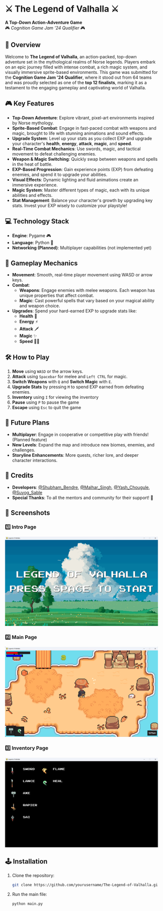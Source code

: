 # ⚔️ **The Legend of Valhalla** ⚔️  
**A Top-Down Action-Adventure Game**  
🎮 *Cognition Game Jam '24 Qualifier* 🎮  

## 🌟 **Overview**  
Welcome to **The Legend of Valhalla**, an action-packed, top-down adventure set in the mythological realms of Norse legends. Players embark on an epic journey filled with intense combat, a rich magic system, and visually immersive sprite-based environments. This game was submitted for the **Cognition Game Jam '24 Qualifier**, where it stood out from 64 teams and was proudly selected as one of the **top 12 finalists**, marking it as a testament to the engaging gameplay and captivating world of Valhalla.


## 🎮 **Key Features**  
- **Top-Down Adventure**: Explore vibrant, pixel-art environments inspired by Norse mythology.
- **Sprite-Based Combat**: Engage in fast-paced combat with weapons and magic, brought to life with stunning animations and sound effects.
- **Upgrade System**: Level up your stats as you collect EXP and upgrade your character's **health**, **energy**, **attack**, **magic**, and **speed**.
- **Real-Time Combat Mechanics**: Use swords, magic, and tactical movement to defeat challenging enemies.
- **Weapon & Magic Switching**: Quickly swap between weapons and spells in the heat of battle.
- **EXP-Based Progression**: Gain experience points (EXP) from defeating enemies, and spend it to upgrade your abilities.
- **Visual Effects**: Dynamic lighting and fluid animations create an immersive experience.
- **Magic System**: Master different types of magic, each with its unique abilities and effects.
- **Stat Management**: Balance your character's growth by upgrading key stats. Invest your EXP wisely to customize your playstyle!

## 💻 **Technology Stack**  
- **Engine**: Pygame 🎮
- **Language**: Python 🐍
- **Networking (Planned)**: Multiplayer capabilities (not implemented yet)

## 🚀 **Gameplay Mechanics**  
- **Movement**: Smooth, real-time player movement using WASD or arrow keys.
- **Combat**: 
  - **Weapons**: Engage enemies with melee weapons. Each weapon has unique properties that affect combat.
  - **Magic**: Cast powerful spells that vary based on your magical ability and weapon choice.
- **Upgrades**: Spend your hard-earned EXP to upgrade stats like:
  - **Health** 💖
  - **Energy** ⚡
  - **Attack** 🗡️
  - **Magic** ✨
  - **Speed** 🏃‍♂️

## 🛠️ **How to Play**  
1. **Move** using `WASD` or the arrow keys.
2. **Attack** using `Spacebar` for melee and `Left CTRL` for magic.
3. **Switch Weapons** with `Q` and **Switch Magic** with `E`.
4. **Upgrade Stats** by pressing `M` to spend EXP earned from defeating enemies.
5. **Inventory** using `I` for viewing the inventory
6. **Pause** using `P` to pause the game
7. **Escape** using `Esc` to quit the game

## 🔧 **Future Plans**  
- **Multiplayer**: Engage in cooperative or competitive play with friends! (Planned feature)
- **New Levels**: Expand the map and introduce new biomes, enemies, and challenges.
- **Storyline Enhancements**: More quests, richer lore, and deeper character interactions.

## 📜 **Credits**  
- **Developers**: [@Shubham_Bendre](https://github.com/Shubham-Bendre), [@Malhar_Singh](https://github.com/Malhar2400), [@Yash_Chougule](https://github.com/YxASH), [@Suyog_Sable](https://github.com/Suyog_Sable)
- **Special Thanks**: To all the mentors and community for their support! 🎉


## 📸 Screenshots

### 1️⃣ Intro Page
![Intro Page](./screenshots/intro_page.png)
### 2️⃣ Main Page
![Intro Page](./screenshots/main_page.png)
### 3️⃣ Inventory Page
![Intro Page](./screenshots/inventory_page.png)

## 🕹️ **Installation**  
1. Clone the repository:  
   ```bash
   git clone https://github.com/yourusername/The-Legend-of-Valhalla.git

2. Run the main file:
   ```bash
   python main.py
